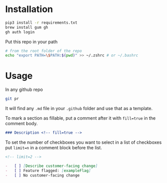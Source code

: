 # Installation

```bash
pip3 install -r requirements.txt
brew install gum gh
gh auth login
```

Put this repo in your path

```bash
# from the root folder of the repo
echo "export PATH=\$PATH:$(pwd)" >> ~/.zshrc # or ~/.bashrc
```

# Usage

In any github repo

```bash
git pr
```

It will find any `.md` file in your `.github` folder and use that as a template.

To mark a section as fillable, put a comment after it with `fill=true` in the comment body.

```md
### Description <!-- fill=true -->
```

To set the number of checkboxes you want to select in a list of checkboxes put `limit=n` in a comment block before the list.

```md
<!-- limit=2 -->

-   [ ] [Describe customer-facing change]
-   [ ] Feature flagged: [exampleFlag]
-   [ ] No customer-facing change
```
